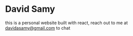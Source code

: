 # David Samy
this is a personal website built with react, reach out to me at davidasamy@gmail.com to chat
